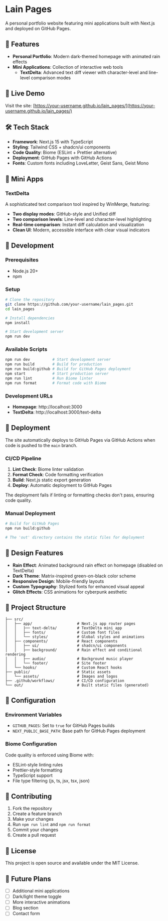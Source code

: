 # Lain Pages

A personal portfolio website featuring mini applications built with Next.js and deployed on GitHub Pages.

## 🌟 Features

- **Personal Portfolio**: Modern dark-themed homepage with animated rain effects
- **Mini Applications**: Collection of interactive web tools
  - **TextDelta**: Advanced text diff viewer with character-level and line-level comparison modes

## 🚀 Live Demo

Visit the site: [https://your-username.github.io/lain_pages/](https://your-username.github.io/lain_pages/)

## 🛠️ Tech Stack

- **Framework**: Next.js 15 with TypeScript
- **Styling**: Tailwind CSS + shadcn/ui components
- **Code Quality**: Biome (ESLint + Prettier alternative)
- **Deployment**: GitHub Pages with GitHub Actions
- **Fonts**: Custom fonts including LoveLetter, Geist Sans, Geist Mono

## 📱 Mini Apps

### TextDelta
A sophisticated text comparison tool inspired by WinMerge, featuring:
- **Two display modes**: GitHub-style and Unified diff
- **Two comparison levels**: Line-level and character-level highlighting
- **Real-time comparison**: Instant diff calculation and visualization
- **Clean UI**: Modern, accessible interface with clear visual indicators

## 🔧 Development

### Prerequisites
- Node.js 20+
- npm

### Setup
```bash
# Clone the repository
git clone https://github.com/your-username/lain_pages.git
cd lain_pages

# Install dependencies
npm install

# Start development server
npm run dev
```

### Available Scripts
```bash
npm run dev          # Start development server
npm run build        # Build for production
npm run build:github # Build for GitHub Pages deployment
npm start            # Start production server
npm run lint         # Run Biome linter
npm run format       # Format code with Biome
```

### Development URLs
- **Homepage**: http://localhost:3000
- **TextDelta**: http://localhost:3000/text-delta

## 🚀 Deployment

The site automatically deploys to GitHub Pages via GitHub Actions when code is pushed to the `main` branch.

### CI/CD Pipeline
1. **Lint Check**: Biome linter validation
2. **Format Check**: Code formatting verification
3. **Build**: Next.js static export generation
4. **Deploy**: Automatic deployment to GitHub Pages

The deployment fails if linting or formatting checks don't pass, ensuring code quality.

### Manual Deployment
```bash
# Build for GitHub Pages
npm run build:github

# The 'out' directory contains the static files for deployment
```

## 🎨 Design Features

- **Rain Effect**: Animated background rain effect on homepage (disabled on TextDelta)
- **Dark Theme**: Matrix-inspired green-on-black color scheme
- **Responsive Design**: Mobile-friendly layouts
- **Custom Typography**: Stylized fonts for enhanced visual appeal
- **Glitch Effects**: CSS animations for cyberpunk aesthetic

## 📁 Project Structure

```
├── src/
│   ├── app/                    # Next.js app router pages
│   │   ├── text-delta/         # TextDelta mini app
│   │   ├── fonts/              # Custom font files
│   │   └── styles/             # Global styles and animations
│   ├── components/             # React components
│   │   ├── ui/                 # shadcn/ui components
│   │   ├── background/         # Rain effect and conditional rendering
│   │   ├── audio/              # Background music player
│   │   └── footer/             # Site footer
│   └── hooks/                  # Custom React hooks
├── public/                     # Static assets
│   └── assets/                 # Images and logos
├── .github/workflows/          # CI/CD configuration
└── out/                        # Built static files (generated)
```

## 🔧 Configuration

### Environment Variables
- `GITHUB_PAGES`: Set to `true` for GitHub Pages builds
- `NEXT_PUBLIC_BASE_PATH`: Base path for GitHub Pages deployment

### Biome Configuration
Code quality is enforced using Biome with:
- ESLint-style linting rules
- Prettier-style formatting
- TypeScript support
- File type filtering (js, ts, jsx, tsx, json)

## 🤝 Contributing

1. Fork the repository
2. Create a feature branch
3. Make your changes
4. Run `npm run lint` and `npm run format`
5. Commit your changes
6. Create a pull request

## 📄 License

This project is open source and available under the MIT License.

## 🎯 Future Plans

- [ ] Additional mini applications
- [ ] Dark/light theme toggle
- [ ] More interactive animations
- [ ] Blog section
- [ ] Contact form